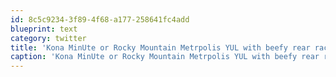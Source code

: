 ```yaml
---
id: 8c5c9234-3f89-4f68-a177-258641fc4add
blueprint: text
category: twitter
title: 'Kona MinUte or Rocky Mountain Metrpolis YUL with beefy rear rack?'
caption: 'Kona MinUte or Rocky Mountain Metrpolis YUL with beefy rear rack?'
---
```

